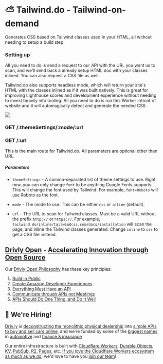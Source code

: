 # ⛅ Tailwind.do - Tailwind-on-demand

Generates CSS based on Tailwind classes used in your HTML, all without needing to setup a build step.

### Setting up
All you need to do is send a request to our API with the URL you want us to scan, and we'll send back a already setup HTML doc with your classes inlined. You can also request a CSS file as well.

Tailwind.do also supports headless mode, which will return your site's HTML with the classes inlined as if it was built natively. This is great for improving Lighthouse scores and development experience without needing to invest heavily into tooling. All you need to do is run this Worker infront of website and it will automagically detect and generate the needed CSS.

![](https://nyc3.digitaloceanspaces.com/cerulean/screenshots/2022/11/firefox_LwtOlXVlIz.png)

### GET /:themeSettings/:mode/:url
### GET /:url
This is the main route for Tailwind.do. All parameters are optional other than URL.

##### Parameters
- `themeSettings` - A comma-separated list of theme settings to use. Right now, you can only change `font` to be anything Google Fonts supports. This will change the font used by Tailwind. For example, `font=Roboto` will use Roboto as the font.

- `mode` - The mode to use. This can be either `css` or `inline` (default).

- `url` - The URL to scan for Tailwind classes. Must be a valid URL without the prefix `http://` or `https://`. For example, `tailwind.do/inline/tailwindcss.com/docs/installation` will scan the page, and inline the Tailwind classes generated. Change `inline` to `css` to get a CSS file instead.

## [Drivly Open](https://driv.ly/open) - [Accelerating Innovation through Open Source](https://blog.driv.ly/accelerating-innovation-through-open-source)

Our [Drivly Open Philosophy](https://philosophy.do) has these key principles:

1. [Build in Public](https://driv.ly/open/build-in-public)
2. [Create Amazing Developer Experiences](https://driv.ly/open/amazing-developer-experiences)
3. [Everything Must Have an API](https://driv.ly/open/everything-must-have-an-api)
4. [Communicate through APIs not Meetings](https://driv.ly/open/communicate-through-apis-not-meetings)
5. [APIs Should Do One Thing, and Do It Well](https://driv.ly/open/apis-do-one-thing)


##  🚀 We're Hiring!

[Driv.ly](https://driv.ly) is [deconstructing the monolithic physical dealership](https://blog.driv.ly/deconstructing-the-monolithic-physical-dealership) into [simple APIs to buy and sell cars online](https://driv.ly), and we're funded by some of the [biggest names](https://twitter.com/TurnerNovak) in [automotive](https://fontinalis.com/team/#bill-ford) and [finance & insurance](https://www.detroit.vc)

Our entire infrastructure is built with [Cloudflare Workers](https://workers.do), [Durable Objects](https://durable.objects.do), [KV](https://kv.cf), [PubSub](https://pubsub.do), [R2](https://r2.do.cf), [Pages](https://pages.do), etc.  [If you love the Cloudflare Workers ecosystem as much as we do](https://driv.ly/loves/workers), we'd love to have you [join our team](https://careers.do/apply)!


